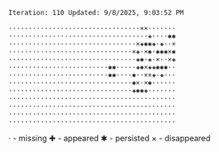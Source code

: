 `Iteration: 110 Updated: 9/8/2025, 9:03:52 PM`
<!-- GOL_START -->
`·································××·······`</br>
`···································✚····✱✱`</br>
`································×✚✱✱✚·✚··×`</br>
`·······························×✚·×✱·✱✱✱×✱`</br>
`································✚✱·✚·×··×✚`</br>
`·························✱✱·····✚✱×✚✚✱✱✱··`</br>
`·························✱✱····✱··××✚·✚···`</br>
`·······························✱×·×✱······`</br>
`·······························✚✱✱✚·······`</br>
`··········································`</br>
`··········································`</br>
`··········································`</br>
`··········································`</br>
<!-- GOL_END -->
· - missing
✚ - appeared
✱ - persisted
× - disappeared